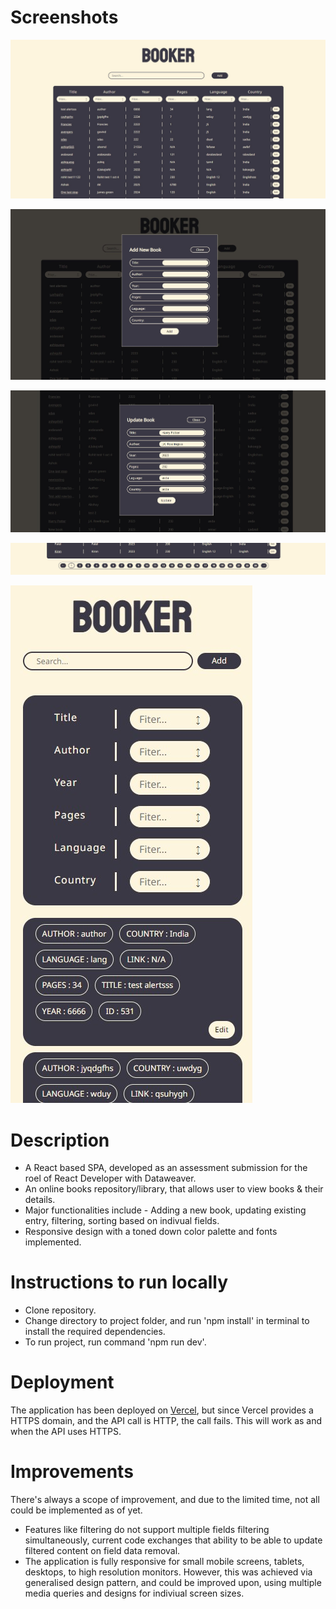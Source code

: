 # Screenshots

![Screenshot](./public/screenshots/Screenshot%2001.jpg)

![Screenshot](./public/screenshots/Screenshot%2003.jpg)

![Screenshot](./public/screenshots/Screenshot%2004.jpg)

![Screenshot](./public/screenshots/Screenshot%2002.jpg)

![Screenshot](./public/screenshots/Screenshot%2005.jpg)

# Description

- A React based SPA, developed as an assessment submission for the roel of React Developer with Dataweaver.
- An online books repository/library, that allows user to view books & their details.
- Major functionalities include - Adding a new book, updating existing entry, filtering, sorting based on indivual fields.
- Responsive design with a toned down color palette and fonts implemented.

# Instructions to run locally

- Clone repository.
- Change directory to project folder, and run 'npm install' in terminal to install the required dependencies.
- To run project, run command 'npm run dev'.

# Deployment

The application has been deployed on [Vercel](https://dataweaver-booker-f73f2vbsn-abhi-j0407.vercel.app/), but since Vercel provides a HTTPS domain, and the API call is HTTP, the call fails. This will work as and when the API uses HTTPS. 

# Improvements

There's always a scope of improvement, and due to the limited time, not all could be implemented as of yet.

- Features like filtering do not support multiple fields filtering simultaneously, current code exchanges that ability to be able to update filtered content on field data removal.
- The application is fully responsive for small mobile screens, tablets, desktops, to high resolution monitors. However, this was achieved via generalised design pattern, and could be improved upon, using multiple media queries and designs for indiviual screen sizes.
